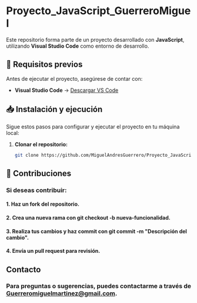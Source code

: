# Proyecto_JavaScript_GuerreroMiguel  

Este repositorio forma parte de un proyecto desarrollado con **JavaScript**, utilizando **Visual Studio Code** como entorno de desarrollo.  

## 🚀 Requisitos previos  

Antes de ejecutar el proyecto, asegúrese de contar con:  

- **Visual Studio Code** → [Descargar VS Code](https://code.visualstudio.com/)  

## 📥 Instalación y ejecución  

Sigue estos pasos para configurar y ejecutar el proyecto en tu máquina local:  

1. **Clonar el repositorio:**  

   ```bash
   git clone https://github.com/MiguelAndresGuerrero/Proyecto_JavaScript_GuerreroMiguel.git
   
## 🤝 Contribuciones
### Si deseas contribuir:

#### 1. Haz un fork del repositorio.
#### 2. Crea una nueva rama con git checkout -b nueva-funcionalidad.
#### 3. Realiza tus cambios y haz commit con git commit -m "Descripción del cambio".
#### 4. Envía un pull request para revisión.
   
## Contacto
### Para preguntas o sugerencias, puedes contactarme a través de Guerreromiguelmartinez@gmail.com.
